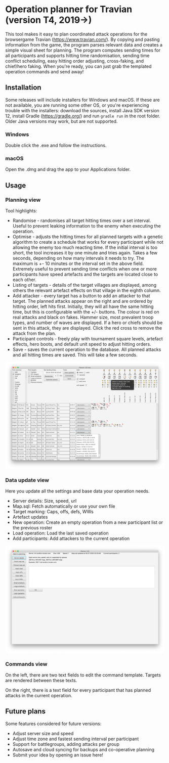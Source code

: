 # Operation planner for Travian (version T4, 2019->)
This tool makes it easy to plan coordinated attack operations for the browsergame Travian (https://www.travian.com/). 
By copying and pasting information from the game, the program parses relevant data and creates a simple visual sheet for planning.
The program computes sending times for all participants and supports hitting time randomisation, sending time conflict scheduling,
easy hitting order adjusting, cross-faking, and chief/hero faking.
When you're ready, you can just grab the templated operation commands and send away!

## Installation
Some releases will include installers for Windows and macOS. 
If these are not available, you are running some other OS, or you're experiencing trouble with the installers: 
download the sources, install Java SDK version 12, install Gradle (https://gradle.org/) and run `gradle run` in the root folder.
Older Java versions may work, but are not supported.

### Windows
Double click the .exe and follow the instructions.

### macOS
Open the .dmg and drag the app to your Applications folder.

## Usage

### Planning view
Tool highlights:
- Randomise - randomises all target hitting times over a set interval. 
Useful to prevent leaking information to the enemy when executing the operation.
- Optimise - adjusts the hitting times for all planned targets with a genetic algorithm to create a schedule that works for every participant while
not allowing the enemy too much reacting time. If the initial interval is too short, the tool increases it by one minute and tries again. 
Takes a few seconds, depending on how many intervals it needs to try.
The maximum is +- 10 minutes or the interval set in the above field.
Extremely useful to prevent sending time conflicts when one or more participants have speed artefacts and the targets are located close to each other.
- Listing of targets - details of the target villages are displayed, among others the relevant artefact effects on that village in the eighth column.
- Add attacker - every target has a button to add an attacker to that target. 
The planned attacks appear on the right and are ordered by hitting order, left hits first.
Initially, they will all have the same hitting time, but this is configurable with the +/- buttons.
The colour is red on real attacks and black on fakes. 
Hammer size, most prevalent troop types, and number of waves are displayed. 
If a hero or chiefs should be sent in this attack, they are displayed.
Click the red cross to remove the attack from the plan.
- Participant controls - freely play with tournament square levels, artefact effects, hero boots, and default unit speed to adjust hitting orders.
- Save - saves the current operation to the database. All planned attacks and all hitting times are saved. This will take a few seconds.

![planViewScreenshot](planViewScreenshot.png)


### Data update view
Here you update all the settings and base data your operation needs.
- Server details: Size, speed, url
- Map.sql: Fetch automatically or use your own file
- Target marking: Caps, offs, defs, WWs
- Artefact updates
- New operation: Create an empty operation from a new participant list or the previous roster
- Load operation: Load the last saved operation
- Add participants: Add attackers to the current operation

![dataUpdateViewScreenshot](dataUpdateViewScreenshot.png)


### Commands view
On the left, there are two text fields to edit the command template. Targets are rendered between these texts.

On the right, there is a text field for every participant that has planned attacks in the current operation.

## Future plans
Some features considered for future versions:
- Adjust server size and speed
- Adjust time zone and fastest sending interval per participant
- Support for battlegroups, adding attacks per group
- Autosave and cloud syncing for backups and co-operative planning
- Submit your idea by opening an issue here!